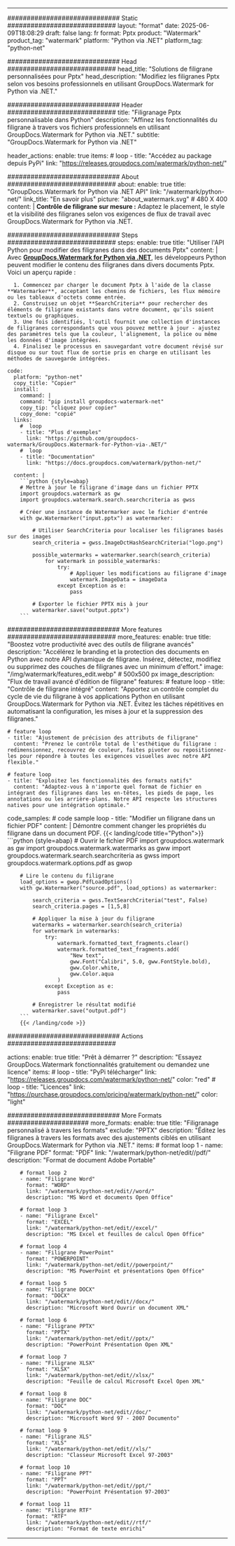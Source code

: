 
---
############################# Static ############################
layout: "format"
date:  2025-06-09T18:08:29
draft: false
lang: fr
format: Pptx
product: "Watermark"
product_tag: "watermark"
platform: "Python via .NET"
platform_tag: "python-net"

############################# Head ############################
head_title: "Solutions de filigrane personnalisées pour Pptx"
head_description: "Modifiez les filigranes Pptx selon vos besoins professionnels en utilisant GroupDocs.Watermark for Python via .NET."

############################# Header ############################
title: "Filigranage Pptx personnalisable dans Python" 
description: "Affinez les fonctionnalités du filigrane à travers vos fichiers professionnels en utilisant GroupDocs.Watermark for Python via .NET."
subtitle: "GroupDocs.Watermark for Python via .NET" 

header_actions:
  enable: true
  items:
    #  loop
    - title: "Accédez au package depuis PyPi"
      link: "https://releases.groupdocs.com/watermark/python-net/"
      
############################# About ############################
about:
    enable: true
    title: "GroupDocs.Watermark for Python via .NET API"
    link: "/watermark/python-net/"
    link_title: "En savoir plus"
    picture: "about_watermark.svg" # 480 X 400
    content: |
       **Contrôle de filigrane sur mesure :** Adaptez le placement, le style et la visibilité des filigranes selon vos exigences de flux de travail avec GroupDocs.Watermark for Python via .NET.

############################# Steps ############################
steps:
    enable: true
    title: "Utiliser l'API Python pour modifier des filigranes dans des documents Pptx"
    content: |
      Avec **[GroupDocs.Watermark for Python via .NET](https://products.groupdocs.com/watermark/python-net/)**, les développeurs Python peuvent modifier le contenu des filigranes dans divers documents Pptx. Voici un aperçu rapide :
      
      1. Commencez par charger le document Pptx à l'aide de la classe **Watermarker**, acceptant les chemins de fichiers, les flux mémoire ou les tableaux d'octets comme entrée.
      2. Construisez un objet **SearchCriteria** pour rechercher des éléments de filigrane existants dans votre document, qu'ils soient textuels ou graphiques.
      3. Une fois identifiés, l'outil fournit une collection d'instances de filigranes correspondants que vous pouvez mettre à jour - ajustez des paramètres tels que la couleur, l'alignement, la police ou même les données d'image intégrées.
      4. Finalisez le processus en sauvegardant votre document révisé sur disque ou sur tout flux de sortie pris en charge en utilisant les méthodes de sauvegarde intégrées.
   
    code:
      platform: "python-net"
      copy_title: "Copier"
      install:
        command: |
        command: "pip install groupdocs-watermark-net"
        copy_tip: "cliquez pour copier"
        copy_done: "copié"
      links:
        #  loop
        - title: "Plus d'exemples"
          link: "https://github.com/groupdocs-watermark/GroupDocs.Watermark-for-Python-via-.NET/"
        #  loop
        - title: "Documentation"
          link: "https://docs.groupdocs.com/watermark/python-net/"
          
      content: |
        ```python {style=abap}
        # Mettre à jour le filigrane d'image dans un fichier PPTX
        import groupdocs.watermark as gw
        import groupdocs.watermark.search.searchcriteria as gwss

        # Créer une instance de Watermarker avec le fichier d'entrée
        with gw.Watermarker("input.pptx") as watermarker:

            # Utiliser SearchCriteria pour localiser les filigranes basés sur des images
            search_criteria = gwss.ImageDctHashSearchCriteria("logo.png")

            possible_watermarks = watermarker.search(search_criteria)
                for watermark in possible_watermarks:
                    try:
                        # Appliquer les modifications au filigrane d'image
                        watermark.ImageData = imageData
                    except Exception as e:
                        pass

            # Exporter le fichier PPTX mis à jour
            watermarker.save("output.pptx")
        ```     

############################# More features ############################
more_features:
  enable: true
  title: "Boostez votre productivité avec des outils de filigrane avancés"
  description: "Accélérez le branding et la protection des documents en Python avec notre API dynamique de filigrane. Insérez, détectez, modifiez ou supprimez des couches de filigranes avec un minimum d'effort."
  image: "/img/watermark/features_edit.webp" # 500x500 px
  image_description: "Flux de travail avancé d'édition de filigrane"
  features:
    # feature loop
    - title: "Contrôle de filigrane intégré"
      content: "Apportez un contrôle complet du cycle de vie du filigrane à vos applications Python en utilisant GroupDocs.Watermark for Python via .NET. Évitez les tâches répétitives en automatisant la configuration, les mises à jour et la suppression des filigranes."

    # feature loop
    - title: "Ajustement de précision des attributs de filigrane"
      content: "Prenez le contrôle total de l'esthétique du filigrane : redimensionnez, recouvrez de couleur, faites pivoter ou repositionnez-les pour répondre à toutes les exigences visuelles avec notre API flexible."

    # feature loop
    - title: "Exploitez les fonctionnalités des formats natifs"
      content: "Adaptez-vous à n'importe quel format de fichier en intégrant des filigranes dans les en-têtes, les pieds de page, les annotations ou les arrière-plans. Notre API respecte les structures natives pour une intégration optimale."
      
  code_samples:
    # code sample loop
    - title: "Modifier un filigrane dans un fichier PDF"
      content: |
        Démontre comment changer les propriétés du filigrane dans un document PDF.
        {{< landing/code title="Python">}}
        ```python {style=abap}
        # Ouvrir le fichier PDF
        import groupdocs.watermark as gw
        import groupdocs.watermark.watermarks as gww
        import groupdocs.watermark.search.searchcriteria as gwss
        import groupdocs.watermark.options.pdf as gwop

        # Lire le contenu du filigrane
        load_options = gwop.PdfLoadOptions()
        with gw.Watermarker("source.pdf", load_options) as watermarker:

            search_criteria = gwss.TextSearchCriteria("test", False)
            search_criteria.pages = [1,5,8]

            # Appliquer la mise à jour du filigrane
            watermarks = watermarker.search(search_criteria)
            for watermark in watermarks:
                try:
                    watermark.formatted_text_fragments.clear()
                    watermark.formatted_text_fragments.add(
                        "New text", 
                        gww.Font("Calibri", 5.0, gww.FontStyle.bold), 
                        gww.Color.white, 
                        gww.Color.aqua
                    )
                except Exception as e:
                    pass
        
            # Enregistrer le résultat modifié
            watermarker.save("output.pdf")
        ```
        {{< /landing/code >}}


############################# Actions ############################

actions:
  enable: true
  title: "Prêt à démarrer ?"
  description: "Essayez GroupDocs.Watermark fonctionnalités gratuitement ou demandez une licence"
  items:
    #  loop
    - title: "PyPi télécharger"
      link: "https://releases.groupdocs.com/watermark/python-net/"
      color: "red"
        #  loop
    - title: "Licences"
      link: "https://purchase.groupdocs.com/pricing/watermark/python-net/"
      color: "light"


############################# More Formats #####################
more_formats:
    enable: true
    title: "Filigranage personnalisé à travers les formats"
    exclude: "PPTX"
    description: "Éditez les filigranes à travers les formats avec des ajustements ciblés en utilisant GroupDocs.Watermark for Python via .NET."
    items: 
        # format loop 1
        - name: "Filigrane PDF"
          format: "PDF"
          link: "/watermark/python-net/edit//pdf/"
          description: "Format de document Adobe Portable"

        # format loop 2
        - name: "Filigrane Word"
          format: "WORD"
          link: "/watermark/python-net/edit//word/"
          description: "MS Word et documents Open Office"
          
        # format loop 3
        - name: "Filigrane Excel"
          format: "EXCEL"
          link: "/watermark/python-net/edit//excel/"
          description: "MS Excel et feuilles de calcul Open Office"

        # format loop 4
        - name: "Filigrane PowerPoint"
          format: "POWERPOINT"
          link: "/watermark/python-net/edit//powerpoint/"
          description: "MS PowerPoint et présentations Open Office"

        # format loop 5
        - name: "Filigrane DOCX"
          format: "DOCX"
          link: "/watermark/python-net/edit//docx/"
          description: "Microsoft Word Ouvrir un document XML"
          
        # format loop 6
        - name: "Filigrane PPTX"
          format: "PPTX"
          link: "/watermark/python-net/edit//pptx/"
          description: "PowerPoint Présentation Open XML"
          
        # format loop 7
        - name: "Filigrane XLSX"
          format: "XLSX"
          link: "/watermark/python-net/edit//xlsx/"
          description: "Feuille de calcul Microsoft Excel Open XML"

        # format loop 8
        - name: "Filigrane DOC"
          format: "DOC"
          link: "/watermark/python-net/edit//doc/"
          description: "Microsoft Word 97 - 2007 Documento"

        # format loop 9
        - name: "Filigrane XLS"
          format: "XLS"
          link: "/watermark/python-net/edit//xls/"
          description: "Classeur Microsoft Excel 97-2003"

        # format loop 10
        - name: "Filigrane PPT"
          format: "PPT"
          link: "/watermark/python-net/edit//ppt/"
          description: "PowerPoint Présentation 97-2003"

        # format loop 11
        - name: "Filigrane RTF"
          format: "RTF"
          link: "/watermark/python-net/edit//rtf/"
          description: "Format de texte enrichi"

---